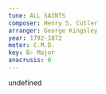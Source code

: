 ```yaml
---
tune: ALL SAINTS
composer: Henry S. Cutler
arranger: George Kingsley
year: 1792-1872
meter: C.M.D.
key: B♭ Major
anacrusis: 0
---
```

undefined